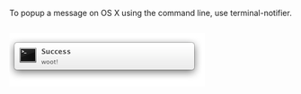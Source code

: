 To popup a message on OS X using the command line, use terminal-notifier.
```$ terminal-notifier -title 'Success' -message 'woot!'
```

<img alt="" src="/img/uploads/2014-08/os-x-notification.png" />